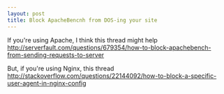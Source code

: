 ```yaml
---
layout: post
title: Block ApacheBencnh from DOS-ing your site
---
```

If you're using Apache, I think this thread might help http://serverfault.com/questions/679354/how-to-block-apachebench-from-sending-requests-to-server

But, if you're using Nginx, this thread http://stackoverflow.com/questions/22144092/how-to-block-a-specific-user-agent-in-nginx-config
